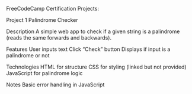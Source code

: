 FreeCodeCamp Certification Projects: 

Project 1 Palindrome Checker

  Description
    A simple web app to check if a given string is a palindrome (reads the same forwards and backwards).
  
  Features
    User inputs text
    Click “Check” button
    Displays if input is a palindrome or not
  
  Technologies
    HTML for structure
    CSS for styling (linked but not provided)
    JavaScript for palindrome logic
  
  Notes
    Basic error handling in JavaScript

    
